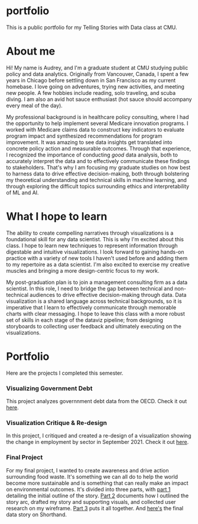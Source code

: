 # portfolio
This is a public portfolio for my Telling Stories with Data class at CMU. 

# About me
Hi! My name is Audrey, and I'm a graduate student at CMU studying public policy and data analytics. Originally from Vancouver, Canada, I spent a few years in Chicago before settling down in San Francisco as my current homebase. I love going on adventures, trying new activities, and meeting new people. A few hobbies include reading, solo traveling, and scuba diving. I am also an avid hot sauce enthusiast (hot sauce should accompany every meal of the day).

My professional background is in healthcare policy consulting, where I had the opportunity to help implement several Medicare innovation programs. I worked with Medicare claims data to construct key indicators to evaluate program impact and synthesized recommendations for program improvement. It was amazing to see data insights get translated into concrete policy action and measurable outcomes. Through that experience, I recognized the importance of conducting *good* data analysis, both to accurately interpret the data and to effectively communicate these findings to stakeholders. That's why I am focusing my graduate studies on how best to harness data to drive effective decision-making, both through bolstering my theoretical understanding and technical skills in machine learning, and through exploring the difficult topics surrounding ethics and interpretability of ML and AI. 

# What I hope to learn

The ability to create compelling narratives through visualizations is a foundational skill for any data scientist. This is why I'm excited about this class. I hope to learn new techniques to represent information through digestable and intuitive visualizations. I look forward to gaining hands-on practice with a variety of new tools I haven't used before and adding them to my repertoire as a data scientist. I'm also excited to exercise my creative muscles and bringing a more design-centric focus to my work.

My post-graduation plan is to join a management consulting firm as a data scientist. In this role, I need to bridge the gap between technical and non-technical audiences to drive effective decision-making through data. Data visualization is a shared language across technical backgrounds, so it is imperative that I learn to effectively communicate through memorable charts with clear messaging. I hope to leave this class with a more robust set of skills in each stage of the dataviz pipeline; from designing storyboards to collecting user feedback and ultimately executing on the visualizations. 

# Portfolio

Here are the projects I completed this semester.

### Visualizing Government Debt 

This project analyzes governnment debt data from the OECD. Check it out [here](/GovDebt.md).

### Visualization Critique & Re-design

In this project, I critiqued and created a re-design of a visualization showing the change in employment by sector in September 2021. Check it out [here](/employment_changes.md).

### Final Project

For my final project, I wanted to create awareness and drive action surrounding food waste. It's something we can all do to help the world become more sustainable and is something that can really make an impact on environmental outcomes. It's divided into three parts, with [part 1](final_project_part_1.md) detailing the initial outline of the story. [Part 2](final_project_part_2.md) documents how I outlined the story arc, drafted my story and supporting visuals, and collected user research on my wireframe. [Part 3](final_project_part_3.md) puts it all together. And [here's](https://carnegiemellon.shorthandstories.com/waste-not-want-not/index.html) the final data story on Shorthand.
